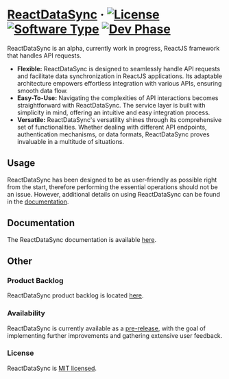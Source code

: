 # [ReactDataSync](https://github.com/mattszymanko/ReactDataSync/releases) &middot; [![License](https://img.shields.io/badge/License-MIT-blue)](https://github.com/mattszymanko/ReactDataSync/blob/main/LICENSE) [![Software Type](https://img.shields.io/badge/Software-Open--Source-green)](https://en.wikipedia.org/wiki/Open-source_software) [![Dev Phase](https://img.shields.io/badge/Phase-Alpha-lightgrey)](https://github.com/mattszymanko/ReactDataSync/releases)

ReactDataSync is an alpha, currently work in progress, ReactJS framework that handles API requests.
* **Flexible:** ReactDataSync is designed to seamlessly handle API requests and facilitate data synchronization in ReactJS applications. Its adaptable architecture empowers effortless integration with various APIs, ensuring smooth data flow.
* **Easy-To-Use:** Navigating the complexities of API interactions becomes straightforward with ReactDataSync. The service layer is built with simplicity in mind, offering an intuitive and easy integration process.
* **Versatile:** ReactDataSync's versatility shines through its comprehensive set of functionalities. Whether dealing with different API endpoints, authentication mechanisms, or data formats, ReactDataSync proves invaluable in a multitude of situations.

## Usage
ReactDataSync has been designed to be as user-friendly as possible right from the start, therefore performing the essential operations should not be an issue. However, additional details on using ReactDataSync can be found in the [documentation](https://github.com/mattszymanko/ReactDataSync/wiki).

## Documentation
The ReactDataSync documentation is available [here](https://github.com/mattszymanko/ReactDataSync/wiki).

## Other

### Product Backlog
ReactDataSync product backlog is located [here](https://github.com/mattszymanko/ReactDataSync/projects).

### Availability
ReactDataSync is currently available as a [pre-release](https://github.com/mattszymanko/ReactDataSync/releases), with the goal of implementing further improvements and gathering extensive user feedback.

### License

ReactDataSync is [MIT licensed](https://github.com/mattszymanko/ReactDataSync/blob/main/LICENSE).
